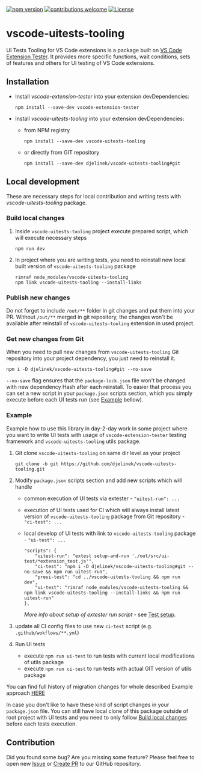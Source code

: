 [![npm version](https://badge.fury.io/js/vscode-uitests-tooling.svg?style=flat)](https://badge.fury.io/js/vscode-uitests-tooling) [![contributions welcome](https://img.shields.io/badge/contributions-welcome-brightgreen.svg?style=flat)](https://github.com/djelinek/vscode-uitests-tooling/issues) [![License](https://img.shields.io/badge/license-Apache%202.0-blue.svg?style=flat)](https://github.com/djelinek/vscode-uitests-tooling/blob/master/LICENSE)

# vscode-uitests-tooling
UI Tests Tooling for VS Code extensions is a package built on [VS Code Extension Tester](https://github.com/redhat-developer/vscode-extension-tester). It provides more specific functions, wait conditions, sets of features and others for UI testing of VS Code extensions.

## Installation
- Install _vscode-extension-tester_ into your extension devDependencies:
	```
  npm install --save-dev vscode-extension-tester
  ```

- Install _vscode-uitests-tooling_ into your extension devDependencies:
	- from NPM registry
      ```
      npm install --save-dev vscode-uitests-tooling
      ```
	- or directly from GIT repository
      ```
      npm install --save-dev djelinek/vscode-uitests-tooling#git
      ```

## Local development
These are necessary steps for local contribution and writing tests with _vscode-uitests-tooling_ package.

### Build local changes
1. Inside `vscode-uitests-tooling` project execute prepared script, which will execute necessary steps
	```
	npm run dev
	```

2. In project where you are writing tests, you need to reinstall new local built version of `vscode-uitests-tooling` package
	```
	rimraf node_modules/vscode-uitests-tooling
	npm link vscode-uitests-tooling --install-links
	```

### Publish new changes
Do not forget to include `/out/**` folder in git changes and put them into your PR. Without `/out/**` merged in git repository, the changes won't be available after reinstall of `vscode-uitests-tooling` extension in used project.

### Get new changes from Git
When you need to pull new changes from `vscode-uitests-tooling` Git repository into your project dependency, you just need to reinstall it.
```
npm i -D djelinek/vscode-uitests-tooling#git --no-save
```
`--no-save` flag ensures that the `package-lock.json` file won't be changed with new dependency Hash after each reinstall. To easier that process you can set a new script in your `package.json` scripts section, which you simply execute before each UI tests run (see [Example](#example) bellow).

### Example
Example how to use this library in day-2-day work in some project where you want to write UI tests with usage of `vscode-extension-tester` testing framework and `vscode-uitests-tooling` utils package.

1. Git clone `vscode-uitests-tooling` on same dir level as your project
    ```
    git clone -b git https://github.com/djelinek/vscode-uitests-tooling.git
    ```

2. Modify `package.json` scripts section and add new scripts which will handle
    - common execution of UI tests via extester - `"uitest-run": ...`
    - execution of UI tests used for CI which will always install latest version of `vscode-uitests-tooling` package from Git repository - `"ci-test": ...`
    - local develop of UI tests with link to `vscode-uitests-tooling` package - `"ui-test": ...`

		```
		"scripts": {
			"uitest-run": "extest setup-and-run './out/src/ui-test/*extension_test.js'",
			"ci-test": "npm i -D djelinek/vscode-uitests-tooling#git --no-save && npm run uitest-run",
			"preui-test": "cd ../vscode-uitests-tooling && npm run dev",
			"ui-test": "rimraf node_modules/vscode-uitests-tooling && npm link vscode-uitests-tooling --install-links && npm run uitest-run"
		},
		```
		_More info about setup of extester run script_ - see [Test setup](https://github.com/redhat-developer/vscode-extension-tester/wiki/Test-Setup).
3. update all CI config files to use new `ci-test` script (e.g. `.github/wokflows/**.yml`)
4. Run UI tests
	- execute ```npm run ui-test``` to run tests with current local modifications of utils package
	- execute ```npm run ci-test``` to run tests with actual GIT version of utils package

You can find full history of migration changes for whole described Example approach [HERE](https://github.com/djelinek/camel-lsp-client-vscode/commit/ab5544262bcdbd03c91a3b2825b217b35bf136d6)

In case you don't like to have these kind of script changes in your `package.json` file. You can still have local clone of this package outside of root project with UI tests and you need to only follow [Build local changes](#build-local-changes) before each tests execution.

## Contribution
Did you found some bug? Are you missing some feature? Please feel free to open new [Issue](https://github.com/djelinek/vscode-uitests-tooling/issues) or [Create PR](https://github.com/djelinek/vscode-uitests-tooling/pulls) to our GitHub repository.
